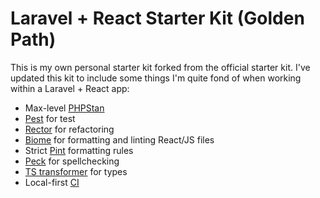 # Laravel + React Starter Kit (Golden Path)

This is my own personal starter kit forked from the official starter kit. I've updated this kit to include some things
I'm quite fond of when working within a Laravel + React app:

- Max-level [PHPStan](https://phpstan.org/)
- [Pest](https://pestphp.com/) for test
- [Rector](https://github.com/rectorphp/rector) for refactoring
- [Biome](https://biomejs.dev/) for formatting and linting React/JS files
- Strict [Pint](https://github.com/nunomaduro/pint-strict-preset) formatting rules
- [Peck](https://github.com/peckphp/peck) for spellchecking
- [TS transformer](https://spatie.be/docs/typescript-transformer/v2/introduction) for types
- Local-first [CI](bin/ci)
